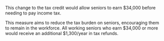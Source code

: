 This change to the tax credit would allow seniors to earn $34,000 before needing to pay income tax.

This measure aims to reduce the tax burden on seniors, encouraging them to remain in the workforce. All working seniors who earn $34,000 or more would receive an additional $1,300/year in tax refunds.
